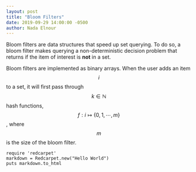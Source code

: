 ```yaml
---
layout: post
title: "Bloom Filters"
date: 2019-09-29 14:00:00 -0500
author: Nada Elnour
---
```


Bloom filters are data structures that speed up set querying. To do so, a bloom filter makes querying a non-deterministic decision problem that returns if the item of interest is **not** in a set. 

Bloom filters are implemented as binary arrays. When the user adds an item $$i$$ to a set, it will first pass through $$k \in \mathbb{N}$$ hash functions, $$f:i \mapsto \{0,1, \cdots , m\}$$, where $$m$$ is the size of the bloom filter.
``` pseudocode
require 'redcarpet'
markdown = Redcarpet.new("Hello World")
puts markdown.to_html
``` 